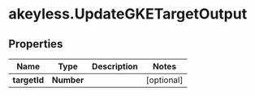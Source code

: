 # akeyless.UpdateGKETargetOutput

## Properties

Name | Type | Description | Notes
------------ | ------------- | ------------- | -------------
**targetId** | **Number** |  | [optional] 


